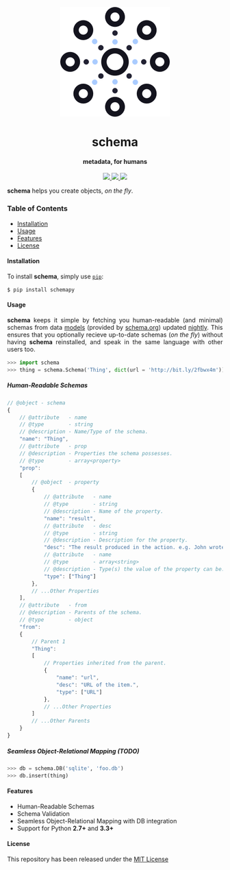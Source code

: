 <div align="center">
    <img src=".github/logo.png" width="256">
    <h1>schema</h1>
    <h4>metadata, for humans</h4>
</div>

<div align="center">
    <a href="https://travis-ci.org/achillesrasquinha/schema">
        <img src="https://img.shields.io/travis/achillesrasquinha/schema.svg">
    </a>
    <a href="https://saythanks.io/to/achillesrasquinha">
        <img src="https://img.shields.io/badge/Say%20Thanks-!-1EAEDB.svg">
    </a>
    <a href="https://paypal.me/achillesrasquinha">
        <img src="https://img.shields.io/badge/donate-%24-f44336.svg">
    </a>
</div>

<p align="justify">
    <b>schema</b> helps you create objects, <em>on the fly</em>.
</p>

### Table of Contents
* [Installation](#installation)
* [Usage](#usage)
* [Features](#features)
* [License](#license)

#### Installation

To install **schema**, simply use [`pip`](https://pip.pypa.io):

```console
$ pip install schemapy
```

#### Usage

<p align="justify">
    <b>schema</b> keeps it simple by fetching you human-readable (and minimal) schemas from data <a href="models">models</a> (provided by <a href="http://schema.org">schema.org</a>) updated <a href="https://en.wikipedia.org/wiki/Daily_build">nightly</a>. This ensures that you optionally recieve up-to-date schemas (<em>on the fly</em>) without having <b>schema</b> reinstalled, and speak in the same language with other users too.
</p>

```python
>>> import schema
>>> thing = schema.Schema('Thing', dict(url = 'http://bit.ly/2fbwx4m'))
```

##### Human-Readable Schemas
```js
// @object - schema
{
    // @attribute   - name
    // @type        - string
    // @description - Name/Type of the schema.
    "name": "Thing",
    // @attribute   - prop
    // @description - Properties the schema possesses.
    // @type        - array<property>
    "prop":
    [
        // @object  - property
        {
            // @attribute   - name
            // @type        - string
            // @description - Name of the property.
            "name": "result",
            // @attribute   - desc
            // @type        - string
            // @description - Description for the property.
            "desc": "The result produced in the action. e.g. John wrote a book.",
            // @attribute   - name
            // @type        - array<string>
            // @description - Type(s) the value of the property can be.
            "type": ["Thing"]
        },
        // ...Other Properties
    ],
    // @attribute   - from
    // @description - Parents of the schema.
    // @type        - object
    "from":
    {
        // Parent 1
        "Thing":
        [
            // Properties inherited from the parent.
            {
                "name": "url",
                "desc": "URL of the item.",
                "type": ["URL"]
            },
            // ...Other Properties
        ]
        // ...Other Parents
    }
}
```

##### Seamless Object-Relational Mapping (TODO)
```python
>>> db = schema.DB('sqlite', 'foo.db')
>>> db.insert(thing)
```

#### Features
* Human-Readable Schemas
* Schema Validation
* Seamless Object-Relational Mapping with DB integration
* Support for Python **2.7+** and **3.3+**

#### License
This repository has been released under the [MIT License](LICENSE)